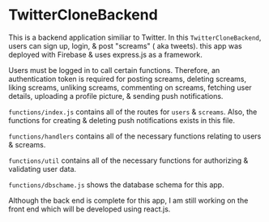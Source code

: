 # TwitterCloneBackend

This is a backend application similiar to Twitter. In this `TwitterCloneBackend`, users can sign up, login, & post "screams" ( aka tweets). this app was deployed with Firebase
& uses express.js as a framework. 

Users must be logged in to call certain functions. Therefore, an authentication token is required for posting screams, deleting screams, liking screams, unliking screams, commenting 
on screams, fetching user details, uploading a profile picture, & sending push notifications.

`functions/index.js` contains all of the routes for `users` & `screams`. Also, the functions for creating & deleting push notifications
exists in this file.

`functions/handlers` contains all of the necessary functions relating to users & screams.

`functions/util` contains all of the necessary functions for authorizing & validating user data.

`functions/dbschame.js` shows the database schema for this app.

Although the back end is complete for this app, I am still working on the front end which will be developed using react.js.
